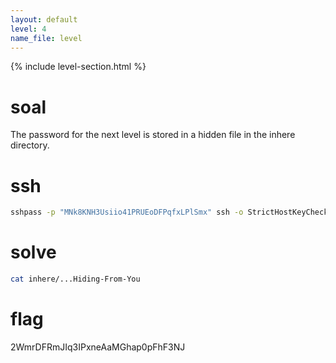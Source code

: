 ```yaml
---
layout: default
level: 4
name_file: level
---
```


{% include level-section.html %}

# soal
The password for the next level is stored in a hidden file in the inhere directory.

# ssh
```bash
sshpass -p "MNk8KNH3Usiio41PRUEoDFPqfxLPlSmx" ssh -o StrictHostKeyChecking=no bandit3@bandit.labs.overthewire.org -p 2220
```

# solve
```bash
cat inhere/...Hiding-From-You
```

# flag
2WmrDFRmJIq3IPxneAaMGhap0pFhF3NJ